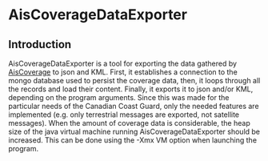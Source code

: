 # AisCoverageDataExporter

## Introduction

AisCoverageDataExporter is a tool for exporting the data gathered by [AisCoverage](https://github.com/johnmartel/AisCoverage) to json and KML. First, it establishes a connection to the mongo database used to persist the coverage data, then, it loops through all the records and load their content. Finally, it exports it to json and/or KML, depending on the program arguments. Since this was made for the particular needs of the Canadian Coast Guard, only the needed features are implemented (e.g. only terrestrial messages are exported, not satellite messages). When the amount of coverage data is considerable, the heap size of the java virtual machine running AisCoverageDataExporter should be increased. This can be done using the -Xmx VM option when launching the program.
